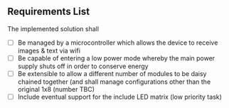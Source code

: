 ## Requirements List 
The implemented solution shall
- [ ] Be managed by a microcontroller which allows the device to receive images & text via wifi
- [ ] Be capable of entering a low power mode whereby the main power supply shuts off in order to conserve energy
- [ ] Be extensible to allow a different number of modules to be daisy chained together (and shall manage configurations other than the original 1x8 (number TBC)
- [ ] Include eventual support for the include LED matrix (low priority task)
